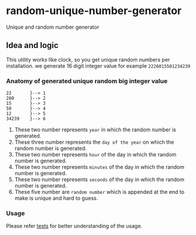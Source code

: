 # random-unique-number-generator

Unique and random number generator

## Idea and logic

This utility works like clock, so you get unique random numbers per installation.
we generate 16 digit integer value for example `2226015501234239`

### Anatomy of generated unique random big integer value

    22       }--> 1 
    260      }--> 2
    15       }--> 3
    50       }--> 4
    12       }--> 5
    34239    }--> 6

1. These two number represents `year` in which the random number is generated.
2. These three number represents the `day of the year` on which the random number is generated.
3. These two number represents `hour` of the day in which the random number is generated.
4. These two number represents `minutes` of the day in which the random number is generated.
5. These two number represents `seconds` of the day in which the random number is generated.
6. These five number are `random number` which is appended at the end to make is unique and hard to guess.

### Usage

Please refer [tests](src/test/java/in/browntechnologies/AppTest.java#L24) for better understanding of the usage.